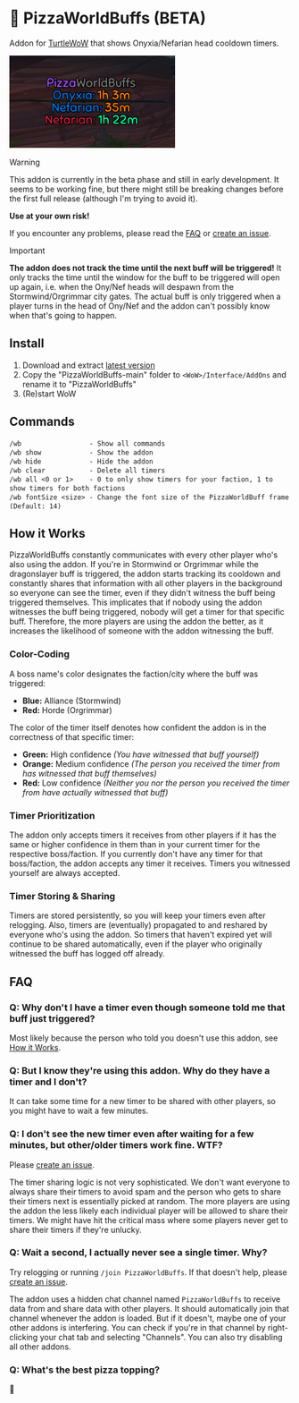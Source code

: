# 🍕 PizzaWorldBuffs (BETA)

Addon for [TurtleWoW](https://turtle-wow.org) that shows Onyxia/Nefarian head cooldown timers.

<img src="img/frame.png">

> [!WARNING]  
>
> This addon is currently in the beta phase and still in early development. It seems to be working
> fine, but there might still be breaking changes before the first full release (although I'm trying
> to avoid it).
>
> **Use at your own risk!**
>
> If you encounter any problems, please read the [FAQ](#faq) or 
> [create an issue](https://github.com/Pizzahawaiii/PizzaWorldBuffs/issues/new).

> [!IMPORTANT]
>
> **The addon does not track the time until the next buff will be triggered!** It only tracks the time
> until the window for the buff to be triggered will open up again, i.e. when the Ony/Nef heads will 
> despawn from the Stormwind/Orgrimmar city gates. The actual buff is only triggered when a player 
> turns in the head of Ony/Nef and the addon can't possibly know when that's going to happen.

## Install

1. Download and extract [latest version](https://github.com/Pizzahawaiii/PizzaWorldBuffs/archive/main.zip)
2. Copy the "PizzaWorldBuffs-main" folder to `<WoW>/Interface/AddOns` and rename it to "PizzaWorldBuffs"
3. (Re)start WoW

## Commands

```
/wb                 - Show all commands
/wb show            - Show the addon
/wb hide            - Hide the addon
/wb clear           - Delete all timers
/wb all <0 or 1>    - 0 to only show timers for your faction, 1 to show timers for both factions
/wb fontSize <size> - Change the font size of the PizzaWorldBuff frame (Default: 14)
```

## How it Works

PizzaWorldBuffs constantly communicates with every other player who's also using the addon. If you're
in Stormwind or Orgrimmar while the dragonslayer buff is triggered, the addon starts tracking its
cooldown and constantly shares that information with all other players in the background so everyone
can see the timer, even if they didn't witness the buff being triggered themselves. This implicates that
if nobody using the addon witnesses the buff being triggered, nobody will get a timer for that specific
buff. Therefore, the more players are using the addon the better, as it increases the likelihood of
someone with the addon witnessing the buff.

### Color-Coding

A boss name's color designates the faction/city where the buff was triggered:

- **Blue:** Alliance (Stormwind)
- **Red:** Horde (Orgrimmar)

The color of the timer itself denotes how confident the addon is in the correctness of that specific
timer:

- **Green:** High confidence *(You have witnessed that buff yourself)*
- **Orange:** Medium confidence *(The person you received the timer from has witnessed that buff themselves)*
- **Red:** Low confidence *(Neither you nor the person you received the timer from have actually witnessed that buff)*

### Timer Prioritization

The addon only accepts timers it receives from other players if it has the same or higher confidence
in them than in your current timer for the respective boss/faction. If you currently don't have any
timer for that boss/faction, the addon accepts any timer it receives. Timers you witnessed yourself
are always accepted.

### Timer Storing & Sharing

Timers are stored persistently, so you will keep your timers even after relogging. Also, timers are
(eventually) propagated to and reshared by everyone who's using the addon. So timers that haven't
expired yet will continue to be shared automatically, even if the player who originally witnessed
the buff has logged off already.

## FAQ

### Q: Why don't I have a timer even though someone told me that buff just triggered?

Most likely because the person who told you doesn't use this addon, see [How it Works](#how-it-works).

### Q: But I know they're using this addon. Why do they have a timer and I don't?

It can take some time for a new timer to be shared with other players, so you might have to wait a
few minutes.

### Q: I don't see the new timer even after waiting for a few minutes, but other/older timers work fine. WTF?

Please [create an issue](https://github.com/Pizzahawaiii/PizzaWorldBuffs/issues/new). 

The timer sharing logic is not very sophisticated. We don't want everyone to always share their 
timers to avoid spam and the person who gets to share their timers next is essentially picked at 
random. The more players are using the addon the less likely each individual player will be allowed 
to share their timers. We might have hit the critical mass where some players never get to share
their timers if they're unlucky.

### Q: Wait a second, I actually never see a single timer. Why?

Try relogging or running `/join PizzaWorldBuffs`. If that doesn't help, please 
[create an issue](https://github.com/Pizzahawaiii/PizzaWorldBuffs/issues/new).

The addon uses a hidden chat channel named `PizzaWorldBuffs` to receive data from and share data with
other players. It should automatically join that channel whenever the addon is loaded. But if it doesn't,
maybe one of your other addons is interfering. You can check if you're in that channel by right-clicking
your chat tab and selecting "Channels". You can also try disabling all other addons.

### Q: What's the best pizza topping?

🍍